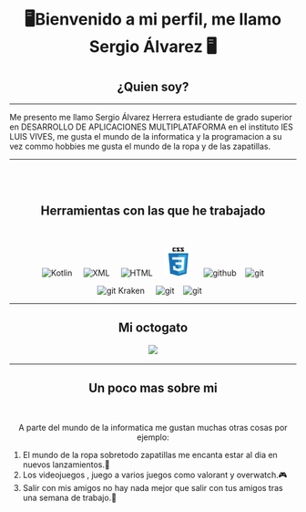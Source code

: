 <h1 align="center ">🖥️Bienvenido a mi perfil, me llamo Sergio Álvarez 🖥️</h1>


<h2 align="center "><b>¿Quien soy?</b></h2> 
<hr></hr>
<p>Me presento me llamo Sergio Álvarez Herrera estudiante de grado superior en DESARROLLO DE APLICACIONES MULTIPLATAFORMA en el instituto IES LUIS VIVES, me gusta el mundo de la informatica y la programacion a su vez commo hobbies me gusta el mundo de la ropa y de las zapatillas.</p>
<hr>


<br>
<br>

<h2 align="center " ><b>Herramientas con las que he trabajado</b></h2>

<div align="center">
<br>
<br>
<img width="50px" title="Kotlin" src="https://upload.wikimedia.org/wikipedia/commons/7/74/Kotlin_Icon.png"/> &nbsp;  &nbsp;
<img width="50px" title="XML" src="https://cdn-icons-png.flaticon.com/512/1081/1081840.png"/>
 &nbsp;  &nbsp; 
<img width="50px" title="HTML" src="https://user-images.githubusercontent.com/90842732/139321523-7c6d407c-86d3-4465-9d99-339bd971f32f.png"/> &nbsp;  &nbsp;
<img width="50px" title="CSS" src="https://raw.githubusercontent.com/github/explore/80688e429a7d4ef2fca1e82350fe8e3517d3494d/topics/css/css.png"/> &nbsp;  &nbsp;
<img width="50px" title="github" src="https://cdn-icons-png.flaticon.com/512/25/25231.png"/>&nbsp;  &nbsp;
<img width="50px" title="git" src="https://git-scm.com/images/logos/downloads/Git-Icon-1788C.png"/>

<img width="70px" title="git Kraken" src="https://www.gitkraken.com/wp-content/uploads/2021/06/gitkraken-logo-dark-sq.png"/> &nbsp;  &nbsp;
<img width="50px" title="git" src="https://upload.wikimedia.org/wikipedia/commons/thumb/9/9c/IntelliJ_IDEA_Icon.svg/800px-IntelliJ_IDEA_Icon.svg.png"/>&nbsp;  &nbsp;
<img width="50px" title="git" src="https://upload.wikimedia.org/wikipedia/commons/thumb/9/9a/Visual_Studio_Code_1.35_icon.svg/2048px-Visual_Studio_Code_1.35_icon.svg.png"/>&nbsp;  &nbsp;



</div>
<hr>

<h2 align="center"><b>Mi octogato</b></h2>
<div align="center">
<img width="300px"  src="https://user-images.githubusercontent.com/113927071/197031439-19f69e0d-4269-4efe-8149-d6da35fbd029.png"/> 

</div>
<hr>
<h2 align="center"><b>Un poco mas sobre mi</b></h2>
<br>

<p align="center">A parte del mundo de la informatica me gustan muchas otras cosas por ejemplo:
<ol >
    <li>El mundo de la ropa sobretodo zapatillas me encanta estar al dia en nuevos lanzamientos.👟
    <li>Los videojuegos , juego a varios juegos como valorant y overwatch.🎮
    <li>Salir con mis amigos no hay nada mejor que salir con tus amigos tras una semana de trabajo.🍻
</ol>
</p>

